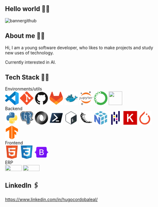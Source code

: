 ## Hello world 🙋‍♂️
![bannergithub](https://github.com/hugo-cordoba/hugo-cordoba/assets/110393853/ad7b08b9-4c95-4ba8-abe6-75ddab822f57)

## About me 👨‍🎓
Hi, I am a young software developer, who likes to make projects and study new uses of technology.

Currently interested in AI.

## Tech Stack 👨‍💻
<div>
    Environments/utils
    <div>  
        <img src="https://github.com/devicons/devicon/blob/master/icons/vscode/vscode-original.svg" width="45px" height="45px">
        <img src="https://github.com/devicons/devicon/blob/master/icons/git/git-original.svg" width="45px" height="45px">
        <img src="https://github.com/devicons/devicon/blob/master/icons/github/github-original.svg" width="45px" height="45px">
        <img src="https://github.com/devicons/devicon/blob/master/icons/gitlab/gitlab-original.svg" width="45px" height="45px">
        <img src="https://github.com/devicons/devicon/blob/master/icons/docker/docker-original.svg" width="45px" height="45px">
        <img src="https://github.com/devicons/devicon/blob/master/icons/jupyter/jupyter-original-wordmark.svg" width="45px" height="45px">
        <img src="https://github.com/devicons/devicon/blob/master/icons/anaconda/anaconda-original.svg" width="45px" height="45px">
        <img src="https://huggingface.co/front/assets/huggingface_logo-noborder.svg" width="45px" height="45px">
    </div>
    Backend
    <div>  
        <img src="https://github.com/devicons/devicon/blob/master/icons/python/python-original.svg" width="45px" height="45px">
        <img src="https://github.com/devicons/devicon/blob/master/icons/postgresql/postgresql-original.svg" width="45px" height="45px"> 
        <img src="https://github.com/devicons/devicon/blob/master/icons/json/json-original.svg" width="45px" height="45px"> 
        <img src="https://github.com/devicons/devicon/blob/master/icons/powershell/powershell-original.svg" width="45px" height="45px">
        <img src="https://github.com/devicons/devicon/blob/master/icons/bash/bash-original.svg" width="45px" height="45px">
        <img src="https://github.com/devicons/devicon/blob/master/icons/flask/flask-original.svg" width="45px" height="45px">
        <img src="https://github.com/devicons/devicon/blob/master/icons/numpy/numpy-original.svg" width="45px" height="45px">
        <img src="https://github.com/devicons/devicon/blob/master/icons/pandas/pandas-original.svg" width="45px" height="45px">
        <img src="https://github.com/devicons/devicon/blob/master/icons/keras/keras-original.svg" width="45px" height="45px">
        <img src="https://github.com/devicons/devicon/blob/master/icons/pytorch/pytorch-original.svg" width="45px" height="45px">
        <img src="https://github.com/devicons/devicon/blob/master/icons/tensorflow/tensorflow-original.svg" width="45px" height="45px">
    </div>
    Frontend
    <div>
        <img src="https://github.com/devicons/devicon/blob/master/icons/html5/html5-original.svg" width="45px" height="45px">
        <img src="https://github.com/devicons/devicon/blob/master/icons/css3/css3-original.svg" width="45px" height="45px"> 
        <img src="https://github.com/devicons/devicon/blob/master/icons/bootstrap/bootstrap-original.svg" width="45px" height="45px">
    </div>
    ERP
    <div>
       <img src="https://odoocdn.com/openerp_website/static/src/img/assets/png/odoo_logo.png" width="55px" height="20px">
        <img src="https://odoo-community.org/web/image/website/1/logo/The%20Odoo%20Community%20Association%20%7C%20OCA?unique=77e123f" width="55px" height="20px">
    </div>
    
    
    
</div>

## LinkedIn 🖇️
https://www.linkedin.com/in/hugocordobaleal/
